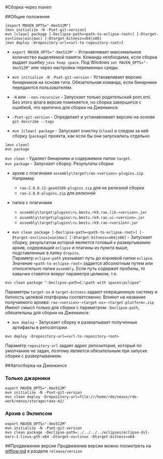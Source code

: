 #Сборка через maven

##Общие положения
```
[export MAVEN_OPTS="-Xmx512M"]
[mvn initialize -N -Pset-git-version]
mvn [clean] package [-Declipse-path=<path-to-eclipse-root>] [-Dtarget-os=linux|win|mac] [-Dtarget-bitness=x64|x86]
[mvn deploy -Drepository-url=<url-to-repository-root>]
```
- `export MAVEN_OPTS="-Xmx512M"` - Устанавливает максимальное количество выделяемой памяти.
Команда необходима, если сборка выдает ошибку `java heap space`. Под Windows `set MAVEN_OPTS="-Xmx512M"` или через настройки переменных среды.

- `mvn initialize -N -Pset-git-version` - Устанавливает версию бинарников на основе гита. Обязательная команда, если бинарники передаются пользователям.
 - `-N` или `--non-recursive` - Запускает только родительский pom.xml. Без этого флага версия поменяется, но сборка завершится с ошибкой, что критично для сборки на Дженкинсе.
 - `-Pset-git-version` - Определает и устанавливает версию на основе `git describe --tags`

- `mvn [clean] package` - Запускает очистку (`clean`) и следом за ней сборку (`package`) проекта, как если бы они запускались отдельно<br>
 ```
[mvn clean]
mvn package
```
`mvn clean` - Удаляет бинарники и содержимое папок `target`.<br>
`mvn package` - Запускает сборку.
Результаты сборки
 - архив с плагинами `assembly\target\rao-<version>-plugins.zip`. Например
    - `rao-2.8.0.12-gea41589-plugins.zip` для не релизной сборки
    - `rao-2.8.0-plugins.zip` для релизной

 - папка с плагинами
    - ```assembly\target\plugins\ru.bmstu.rk9.rao.lib-<version>.jar```
    - ```assembly\target\plugins\ru.bmstu.rk9.rao.ui-<version>.jar```
    - ```assembly\target\plugins\ru.bmstu.rk9.rao-<version>.jar```

- ```mvn clean package [-Declipse-path=<path-to-eclipse-root>] [-Dtarget-os=linux|win|mac] [-Dtarget-bitness=x64|x86]``` - Запускает сборку, результатом которой является готовый к развертыванию архив, содержащий ```eclipse``` и плагины из пункта выше, подставленные в папку ```dropins```.<br>
Параметр ```eclipse-path``` указывает путь до корневой папки ```eclipse```. Значение ```<path-to-eclipse-root>``` задается абсолютным путем или относительно папки ```assembly```.
Если путь содержит пробелы, то кавычки ставятся вокруг параметра целиком, т.е.
 ```
mvn clean package "-Declipse-path=C:\path with spaces\eclipse"
```

 Параметры ```target-os``` и ```target-bitness``` задают операционную систему и битность целевой платформы соответсвенно. Влияют на название получаемого архива: ```rao-<version>-<target-os>-<target-platform>.zip``` Имеют смысл только для сборки с параметром ```-Declipse-path```, обязательны для сборки на Дженкинсе.


- `mvn deploy` - Запускает сборку и развертывает полученные артифакты в репозитории.

 ```
mvn deploy -Drepository-url=<url-to-repository-root>
```
Параметр `repository-url` задает адрес репозитория, который по умолчанию не задан, поэтому является обязательным при запуске сборки с развертыванием.

##Автосборка на Дженкинсе
### Только джарники
```
export MAVEN_OPTS="-Xmx512M"
mvn initialize -N -Pset-git-version
mvn clean deploy -Drepository-url=file:///home/rdo/nexus/rdo-work/nexus/storage/raox-m2/

```
### Архив с Эклипсом
```
export MAVEN_OPTS="-Xmx512M"
mvn initialize -N -Pset-git-version
mvn clean package -Declipse-path=../../../../eclipses/eclipse-dsl-mars-1-linux-gtk-x64 -Dtarget-os=linux -Dtarget-bitness=x64
```
##Продвижение версии
Продвижение версии можно посмотреть на [gitflow.md](/gitflow.md) в разделе ```release/version```
